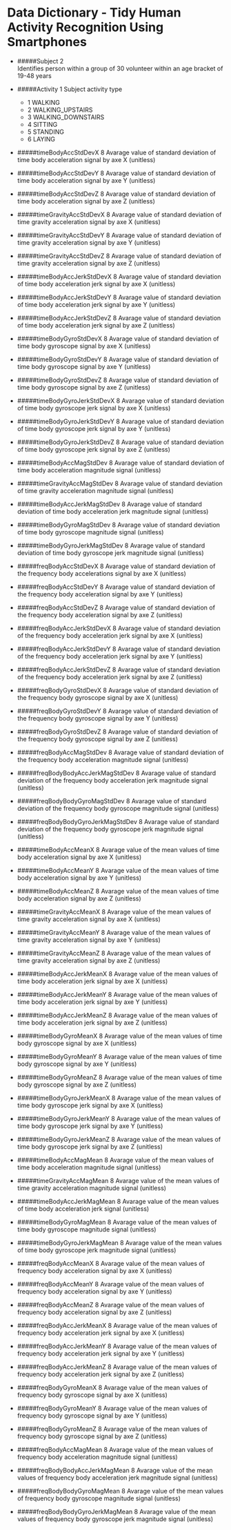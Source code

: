 # Data Dictionary - Tidy Human Activity Recognition Using Smartphones 
* #####Subject 2  
   Identifies person within a group of 30 volunteer  within an age bracket of 19-48 years
  
* #####Activity 1 
  Subject activity type  
    * 1 WALKING  
    * 2 WALKING_UPSTAIRS
    * 3 WALKING_DOWNSTAIRS
    * 4 SITTING
    * 5 STANDING
    * 6 LAYING

* #####timeBodyAccStdDevX  8 
  Avarage value of standard deviation of time body acceleration signal by axe X (unitless)
* #####timeBodyAccStdDevY  8 
  Avarage value of standard deviation of time body acceleration signal by axe  Y (unitless)
* #####timeBodyAccStdDevZ  8 Avarage value of standard deviation of time body acceleration signal by axe  Z (unitless)
* #####timeGravityAccStdDevX
  8 Avarage value of standard deviation of time gravity acceleration signal by axe X (unitless)
* #####timeGravityAccStdDevY
 8 Avarage value of standard deviation of time gravity acceleration signal by axe Y (unitless)
* #####timeGravityAccStdDevZ
 8 Avarage value of standard deviation of time gravity acceleration signal by axe Z (unitless)
* #####timeBodyAccJerkStdDevX
 8 Avarage value of standard deviation of time body acceleration jerk signal by axe X (unitless)
* #####timeBodyAccJerkStdDevY
 8 Avarage value of standard deviation of time body acceleration jerk signal by axe Y (unitless)
* #####timeBodyAccJerkStdDevZ
 8 Avarage value of standard deviation of time body acceleration jerk signal by axe Z (unitless)
* #####timeBodyGyroStdDevX
 8 Avarage value of standard deviation of time body gyroscope signal by axe X (unitless)
* #####timeBodyGyroStdDevY
 8 Avarage value of standard deviation of time body gyroscope signal by axe Y (unitless)
* #####timeBodyGyroStdDevZ
 8 Avarage value of standard deviation of time body gyroscope signal by axe Z (unitless)
* #####timeBodyGyroJerkStdDevX
 8 Avarage value of standard deviation of time body gyroscope jerk signal by axe X (unitless)
* #####timeBodyGyroJerkStdDevY
 8 Avarage value of standard deviation of time body gyroscope jerk signal by axe Y (unitless)
* #####timeBodyGyroJerkStdDevZ
 8 Avarage value of standard deviation of time body gyroscope jerk signal by axe Z (unitless)
* #####timeBodyAccMagStdDev
 8 Avarage value of standard deviation of time body acceleration magnitude signal (unitless)
* #####timeGravityAccMagStdDev
 8 Avarage value of standard deviation of time gravity acceleration magnitude signal (unitless)
* #####timeBodyAccJerkMagStdDev
 8 Avarage value of standard deviation of time body acceleration jerk magnitude signal (unitless)
* #####timeBodyGyroMagStdDev
 8 Avarage value of standard deviation of time body gyroscope magnitude signal (unitless)
* #####timeBodyGyroJerkMagStdDev
 8 Avarage value of standard deviation of time body gyroscope jerk magnitude signal (unitless)
* #####freqBodyAccStdDevX
 8 Avarage value of standard deviation of the frequency body accelerations signal by axe X (unitless)
* #####freqBodyAccStdDevY
 8 Avarage value of standard deviation of the frequency body acceleration signal by axe Y (unitless)
* #####freqBodyAccStdDevZ
 8 Avarage value of standard deviation of the frequency body acceleration signal by axe Z (unitless)
* #####freqBodyAccJerkStdDevX
 8 Avarage value of standard deviation of the frequency body acceleration jerk signal by axe X (unitless)
* #####freqBodyAccJerkStdDevY
 8 Avarage value of standard deviation of the frequency body acceleration jerk signal by axe Y (unitless)
* #####freqBodyAccJerkStdDevZ
 8 Avarage value of standard deviation of the frequency body acceleration jerk signal by axe Z (unitless)
* #####freqBodyGyroStdDevX
 8 Avarage value of standard deviation of the frequency body gyroscope signal by axe X (unitless)
* #####freqBodyGyroStdDevY
 8 Avarage value of standard deviation of the frequency body gyroscope signal by axe Y (unitless)
* #####freqBodyGyroStdDevZ
 8 Avarage value of standard deviation of the frequency body gyroscope signal by axe Z (unitless)
* #####freqBodyAccMagStdDev
 8 Avarage value of standard deviation of the frequency body acceleration magnitude signal (unitless)
* #####freqBodyBodyAccJerkMagStdDev
 8 Avarage value of standard deviation of the frequency body acceleration jerk magnitude signal (unitless)
* #####freqBodyBodyGyroMagStdDev
 8 Avarage value of standard deviation of the frequency body gyroscope magnitude signal (unitless)
* #####freqBodyBodyGyroJerkMagStdDev
 8 Avarage value of standard deviation of the frequency body gyroscope jerk magnitude signal (unitless)
* #####timeBodyAccMeanX
 8 Avarage value of the mean values of time body acceleration signal by axe X (unitless)
* #####timeBodyAccMeanY
 8 Avarage value of the mean values of time body acceleration signal by axe Y (unitless)
* #####timeBodyAccMeanZ
 8 Avarage value of the mean values of time body acceleration signal by axe Z (unitless)
* #####timeGravityAccMeanX
 8 Avarage value of the mean values of time gravity acceleration signal by axe X (unitless)
* #####timeGravityAccMeanY
 8 Avarage value of the mean values of time gravity acceleration signal by axe Y (unitless)
* #####timeGravityAccMeanZ
 8 Avarage value of the mean values of time gravity acceleration signal by axe Z (unitless)
* #####timeBodyAccJerkMeanX
 8 Avarage value of the mean values of time body acceleration jerk signal by axe X (unitless)
* #####timeBodyAccJerkMeanY
 8 Avarage value of the mean values of time body acceleration jerk signal by axe Y (unitless)
* #####timeBodyAccJerkMeanZ
 8 Avarage value of the mean values of time body acceleration jerk signal by axe Z (unitless)
* #####timeBodyGyroMeanX
 8 Avarage value of the mean values of time body gyroscope signal by axe X (unitless)
* #####timeBodyGyroMeanY
 8 Avarage value of the mean values of time body gyroscope signal by axe Y (unitless)
* #####timeBodyGyroMeanZ
 8 Avarage value of the mean values of time body gyroscope signal by axe Z (unitless)
* #####timeBodyGyroJerkMeanX
 8 Avarage value of the mean values of time body gyroscope jerk signal by axe X (unitless)
* #####timeBodyGyroJerkMeanY
 8 Avarage value of the mean values of time body gyroscope jerk signal by axe Y (unitless)
* #####timeBodyGyroJerkMeanZ
 8 Avarage value of the mean values of time body gyroscope jerk signal by axe Z (unitless)
* #####timeBodyAccMagMean
 8 Avarage value of the mean values of time body acceleration magnitude signal (unitless)
* #####timeGravityAccMagMean
 8 Avarage value of the mean values of time gravity acceleration magnitude signal (unitless)
* #####timeBodyAccJerkMagMean
 8 Avarage value of the mean values of time body acceleration jerk signal (unitless)
* #####timeBodyGyroMagMean
 8 Avarage value of the mean values of time body gyroscope magnitude signal (unitless)
* #####timeBodyGyroJerkMagMean
 8 Avarage value of the mean values of time body gyroscope jerk magnitude signal (unitless)
* #####freqBodyAccMeanX
 8 Avarage value of the mean values of frequency body acceleration signal by axe X (unitless)
* #####freqBodyAccMeanY
 8 Avarage value of the mean values of frequency body acceleration signal by axe Y (unitless)
* #####freqBodyAccMeanZ
 8 Avarage value of the mean values of frequency body acceleration signal by axe Z (unitless)
* #####freqBodyAccJerkMeanX
 8 Avarage value of the mean values of frequency body acceleration jerk signal by axe X (unitless)
* #####freqBodyAccJerkMeanY
 8 Avarage value of the mean values of frequency body acceleration jerk signal by axe Y (unitless)
* #####freqBodyAccJerkMeanZ
 8 Avarage value of the mean values of frequency body acceleration jerk signal by axe Z (unitless)
* #####freqBodyGyroMeanX
 8 Avarage value of the mean values of frequency body gyroscope signal by axe X (unitless)
* #####freqBodyGyroMeanY
 8 Avarage value of the mean values of frequency body gyroscope signal by axe Y (unitless)
* #####freqBodyGyroMeanZ
 8 Avarage value of the mean values of frequency body gyroscope signal by axe Z (unitless)
* #####freqBodyAccMagMean
 8 Avarage value of the mean values of frequency body acceleration magnitude signal (unitless)
* #####freqBodyBodyAccJerkMagMean
 8 Avarage value of the mean values of frequency body acceleration jerk magnitude signal (unitless)
* #####freqBodyBodyGyroMagMean
 8 Avarage value of the mean values of frequency body gyroscope magnitude signal (unitless)
* #####freqBodyBodyGyroJerkMagMean
 8 Avarage value of the mean values of frequency body gyroscope jerk magnitude signal (unitless)
